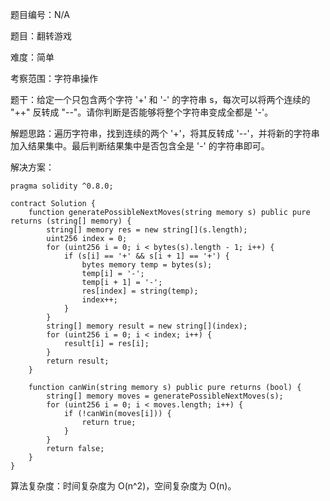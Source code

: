 题目编号：N/A

题目：翻转游戏

难度：简单

考察范围：字符串操作

题干：给定一个只包含两个字符 '+' 和 '-' 的字符串 s，每次可以将两个连续的 "++" 反转成 "--"。请你判断是否能够将整个字符串变成全都是 '-'。

解题思路：遍历字符串，找到连续的两个 '+'，将其反转成 '--'，并将新的字符串加入结果集中。最后判断结果集中是否包含全是 '-' 的字符串即可。

解决方案：

```solidity
pragma solidity ^0.8.0;

contract Solution {
    function generatePossibleNextMoves(string memory s) public pure returns (string[] memory) {
        string[] memory res = new string[](s.length);
        uint256 index = 0;
        for (uint256 i = 0; i < bytes(s).length - 1; i++) {
            if (s[i] == '+' && s[i + 1] == '+') {
                bytes memory temp = bytes(s);
                temp[i] = '-';
                temp[i + 1] = '-';
                res[index] = string(temp);
                index++;
            }
        }
        string[] memory result = new string[](index);
        for (uint256 i = 0; i < index; i++) {
            result[i] = res[i];
        }
        return result;
    }
    
    function canWin(string memory s) public pure returns (bool) {
        string[] memory moves = generatePossibleNextMoves(s);
        for (uint256 i = 0; i < moves.length; i++) {
            if (!canWin(moves[i])) {
                return true;
            }
        }
        return false;
    }
}
```

算法复杂度：时间复杂度为 O(n^2)，空间复杂度为 O(n)。